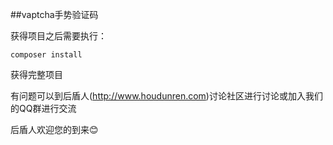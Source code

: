 ##vaptcha手势验证码

获得项目之后需要执行：
```
composer install
```
获得完整项目



有问题可以到后盾人(http://www.houdunren.com)讨论社区进行讨论或加入我们的QQ群进行交流

后盾人欢迎您的到来😊